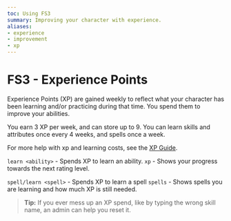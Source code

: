```yaml
---
toc: Using FS3
summary: Improving your character with experience.
aliases:
- experience
- improvement
- xp
---
```

# FS3 - Experience Points

Experience Points (XP) are gained weekly to reflect what your character has been learning and/or practicing during that time.  You spend them to improve your abilities.  

You earn 3 XP per week, and can store up to 9. You can learn skills and attributes once every 4 weeks, and spells once a week.

For more help with xp and learning costs, see the [XP Guide](http://spiritlakemu.com/wiki/xp).

`learn <ability>` - Spends XP to learn an ability.
`xp` - Shows your progress towards the next rating level.

`spell/learn <spell>` - Spends XP to learn a spell
`spells` - Shows spells you are learning and how much XP is still needed.

> **Tip:** If you ever mess up an XP spend, like by typing the wrong skill name, an admin can help you reset it.
